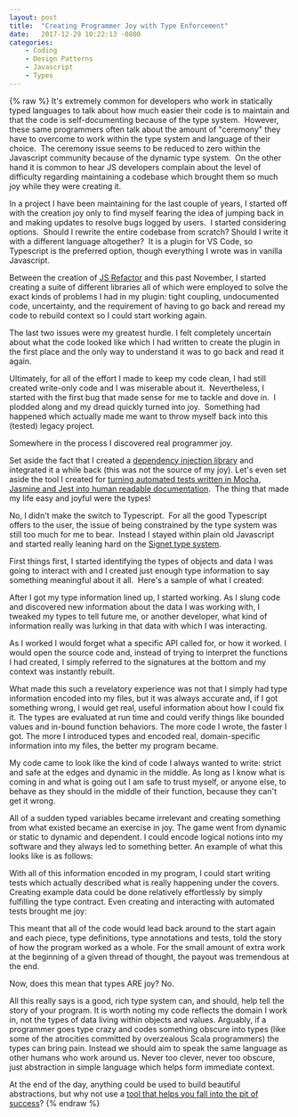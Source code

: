 ```yaml
---
layout: post
title:  "Creating Programmer Joy with Type Enforcement"
date:   2017-12-29 10:22:13 -0800
categories:
    - Coding
    - Design Patterns
    - Javascript
    - Types
---
```

{% raw %}
It's extremely common for developers who work in statically typed languages to talk about how much easier their code is to maintain and that the code is self-documenting because of the type system.  However, these same programmers often talk about the amount of "ceremony" they have to overcome to work within the type system and language of their choice.  The ceremony issue seems to be reduced to zero within the Javascript community because of the dynamic type system.  On the other hand it is common to hear JS developers complain about the level of difficulty regarding maintaining a codebase which brought them so much joy while they were creating it.

In a project I have been maintaining for the last couple of years, I started off with the creation joy only to find myself fearing the idea of jumping back in and making updates to resolve bugs logged by users.  I started considering options.  Should I rewrite the entire codebase from scratch? Should I write it with a different language altogether?  It is a plugin for VS Code, so Typescript is the preferred option, though everything I wrote was in vanilla Javascript.

Between the creation of <a href="https://marketplace.visualstudio.com/items?itemName=cmstead.jsrefactor" rel="noopener" target="_blank">JS Refactor</a> and this past November, I started creating a suite of different libraries all of which were employed to solve the exact kinds of problems I had in my plugin: tight coupling, undocumented code, uncertainty, and the requirement of having to go back and reread my code to rebuild context so I could start working again.

The last two issues were my greatest hurdle. I felt completely uncertain about what the code looked like which I had written to create the plugin in the first place and the only way to understand it was to go back and read it again.

Ultimately, for all of the effort I made to keep my code clean, I had still created write-only code and I was miserable about it.  Nevertheless, I started with the first bug that made sense for me to tackle and dove in.  I plodded along and my dread quickly turned into joy.  Something had happened which actually made me want to throw myself back into this (tested) legacy project.

Somewhere in the process I discovered real programmer joy.

Set aside the fact that I created a <a href="https://www.npmjs.com/package/dject" rel="noopener" target="_blank">dependency injection library</a> and integrated it a while back (this was not the source of my joy). Let's even set aside the tool I created for <a href="https://www.npmjs.com/package/mochadoc" rel="noopener" target="_blank">turning automated tests written in Mocha, Jasmine and Jest into human readable documentation</a>.  The thing that made my life easy and joyful were the types!

No, I didn't make the switch to Typescript.  For all the good Typescript offers to the user, the issue of being constrained by the type system was still too much for me to bear.  Instead I stayed within plain old Javascript and started really leaning hard on the <a href="https://www.npmjs.com/package/signet" rel="noopener" target="_blank">Signet type system</a>.

First things first, I started identifying the types of objects and data I was going to interact with and I created just enough type information to say something meaningful about it all.  Here's a sample of what I created:

<script src="https://gist.github.com/cmstead/7e72bb3dc4db04ef562531bd04c8e78a.js"></script>

After I got my type information lined up, I started working. As I slung code and discovered new information about the data I was working with, I tweaked my types to tell future me, or another developer, what kind of information really was lurking in that data with which I was interacting.

As I worked I would forget what a specific API called for, or how it worked.  I would open the source code and, instead of trying to interpret the functions I had created, I simply referred to the signatures at the bottom and my context was instantly rebuilt.

What made this such a revelatory experience was not that I simply had type information encoded into my files, but it was always accurate and, if I got something wrong, I would get real, useful information about how I could fix it. The types are evaluated at run time and could verify things like bounded values and in-bound function behaviors. The more code I wrote, the faster I got.  The more I introduced types and encoded real, domain-specific information into my files, the better my program became.

My code came to look like the kind of code I always wanted to write: strict and safe at the edges and dynamic in the middle.  As long as I know what is coming in and what is going out I am safe to trust myself, or anyone else, to behave as they should in the middle of their function, because they can't get it wrong.

All of a sudden typed variables became irrelevant and creating something from what existed became an exercise in joy.  The game went from dynamic or static to dynamic and dependent.  I could encode logical notions into my software and they always led to something better. An example of what this looks like is as follows:

<script src="https://gist.github.com/cmstead/1eff9e7ddcf2f2195788dca8a4edc8ab.js"></script>

With all of this information encoded in my program, I could start writing tests which actually described what is really happening under the covers.  Creating example data could be done relatively effortlessly by simply fulfilling the type contract.  Even creating and interacting with automated tests brought me joy:

<script src="https://gist.github.com/cmstead/e29ff045591f7f2dfc3064ad380f07b2.js"></script>

This meant that all of the code would lead back around to the start again and each piece, type definitions, type annotations and tests, told the story of how the program worked as a whole. For the small amount of extra work at the beginning of a given thread of thought, the payout was tremendous at the end.

Now, does this mean that types ARE joy? No.

All this really says is a good, rich type system can, and should, help tell the story of your program.  It is worth noting my code reflects the domain I work in, not the types of data living within objects and values. Arguably, if a programmer goes type crazy and codes something obscure into types (like some of the atrocities committed by overzealous Scala programmers) the types can bring pain. Instead we should aim to speak the same language as other humans who work around us.  Never too clever, never too obscure, just abstraction in simple language which helps form immediate context.

At the end of the day, anything could be used to build beautiful abstractions, but why not use a <a href="https://www.npmjs.com/package/signet" rel="noopener" target="_blank">tool that helps you fall into the pit of success</a>?
{% endraw %}
    
